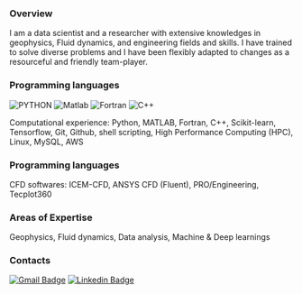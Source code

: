 ### Overview 
I am a data scientist and a researcher with extensive knowledges in geophysics, Fluid dynamics, and engineering fields and skills. I have trained to solve diverse problems and I have been flexibly adapted to changes as a resourceful and friendly team-player.
                  
### Programming languages
![PYTHON](https://img.shields.io/badge/PYTHON-%E2%98%85%E2%98%85%E2%98%85%E2%98%85%E2%98%86-0696D7?style=plastic&logo=Python&logoColor=white) 
![Matlab](https://img.shields.io/badge/Matlab-%E2%98%85%E2%98%85%E2%98%86%E2%98%86%E2%98%86-0076A8?style=plastic&logo=mathworks&logoColor=white) 
![Fortran](https://img.shields.io/badge/Fortran-%E2%98%85%E2%98%85%E2%98%86%E2%98%86%E2%98%86-0095D5?style=plastic&logo=Fortran&logoColor=white)
![C++](https://img.shields.io/badge/cpp-%E2%98%85%E2%98%85%E2%98%86%E2%98%86%E2%98%86-0095D5?style=plastic&logo=cpp&logoColor=white)

Computational experience: Python, MATLAB, Fortran, C++, Scikit-learn, Tensorflow, Git, Github, shell scripting, High Performance Computing (HPC), Linux, MySQL, AWS
### Programming languages
CFD softwares: ICEM-CFD, ANSYS CFD (Fluent), PRO/Engineering, Tecplot360

### Areas of Expertise
Geophysics, Fluid dynamics, Data analysis, Machine & Deep learnings


### Contacts
[![Gmail Badge](https://img.shields.io/badge/Gmail-d14836?style=flat-square&logo=Gmail&logoColor=white&link=mailto:soyoun.son@gmail.com)](mailto:soyoun.son@gmail.com) 
[![Linkedin Badge](https://img.shields.io/badge/-LinkedIn-blue?style=flat-square&logo=Linkedin&logoColor=white&link=https://www.linkedin.com/in/soyounson)](https://www.linkedin.com/in/soyounson)



<!--
**soyounson/soyounson** is a ✨ _special_ ✨ repository because its `README.md` (this file) appears on your GitHub profile.

Here are some ideas to get you started:

- 🔭 I’m currently working on ...
- 🌱 I’m currently learning ...
- 👯 I’m looking to collaborate on ...
- 🤔 I’m looking for help with ...
- 💬 Ask me about ...
- 📫 How to reach me: ...
- 😄 Pronouns: ...
- ⚡ Fun fact: ...
-->


